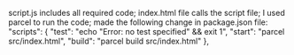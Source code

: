script.js includes all required code;
index.html file  calls the script file;
I used parcel to run the code; made the following change in package.json file:
   "scripts": {
    "test": "echo \"Error: no test specified\" && exit 1",
    "start": "parcel src/index.html",
    "build": "parcel build src/index.html"
  },
